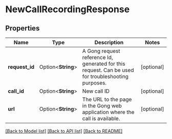 # NewCallRecordingResponse

## Properties

Name | Type | Description | Notes
------------ | ------------- | ------------- | -------------
**request_id** | Option<**String**> | A Gong request reference Id, generated for this request. Can be used for troubleshooting purposes. | [optional]
**call_id** | Option<**String**> | New call ID | [optional]
**url** | Option<**String**> | The URL to the page in the Gong web application where the call is available. | [optional]

[[Back to Model list]](../README.md#documentation-for-models) [[Back to API list]](../README.md#documentation-for-api-endpoints) [[Back to README]](../README.md)


